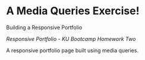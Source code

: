 # A Media Queries Exercise! 
Building a Responsive Portfolio 

*Responsive Portfolio - KU Bootcamp Homework Two*

A responsive portfolio page built using media queries. 
